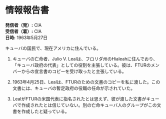 # 情報報告書

**発信者（発）:** CIA  
**受信者（着）:** CIA  
**日時:** 1963年5月27日

キューバの国民で、現在アメリカに住んでいる。

1. キューバの亡命者、Julio V. Lealは、フロリダ州のHialeahに住んでおり、「キューバ政府の代表」としての役割を主張している。彼は、FTURのメンバーからの宣言書のコピーを受け取ったと主張している。

2. 1963年4月25日、Lealは、FTURのための文書のコピーを私に渡した。この文書には、キューバの暫定政府の役職の任命が示されていた。

3. LealがFTURの米国代表に指名されたとは思えず、彼が渡した文書がキューバで作成されたとは信じていない。別の亡命キューバ人のグループがこの文書を作成したと疑っている。
